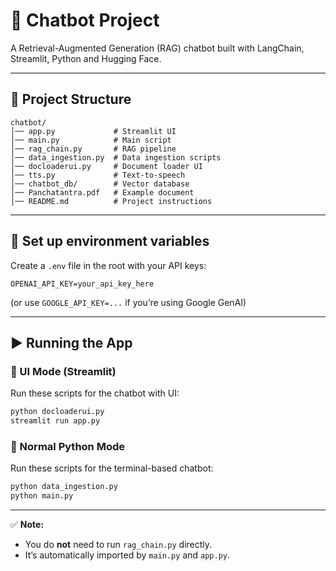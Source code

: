 # 🤖 Chatbot Project
A Retrieval-Augmented Generation (RAG) chatbot built with LangChain, Streamlit, Python and Hugging Face.

---

## 📂 Project Structure

```
chatbot/
│── app.py             # Streamlit UI
│── main.py            # Main script
│── rag_chain.py       # RAG pipeline
│── data_ingestion.py  # Data ingestion scripts
│── docloaderui.py     # Document loader UI
│── tts.py             # Text-to-speech
│── chatbot_db/        # Vector database
│── Panchatantra.pdf   # Example document
│── README.md          # Project instructions
```

---

## 🔑 Set up environment variables
Create a `.env` file in the root with your API keys:
```
OPENAI_API_KEY=your_api_key_here
```
(or use `GOOGLE_API_KEY=...` if you’re using Google GenAI)

---

## ▶️ Running the App

### 🔹 UI Mode (Streamlit)
Run these scripts for the chatbot with UI:
```bash
python docloaderui.py
streamlit run app.py
```

### 🔹 Normal Python Mode
Run these scripts for the terminal-based chatbot:
```bash
python data_ingestion.py
python main.py
```

---

✅ **Note:**  
- You do **not** need to run `rag_chain.py` directly.  
- It’s automatically imported by `main.py` and `app.py`.  
